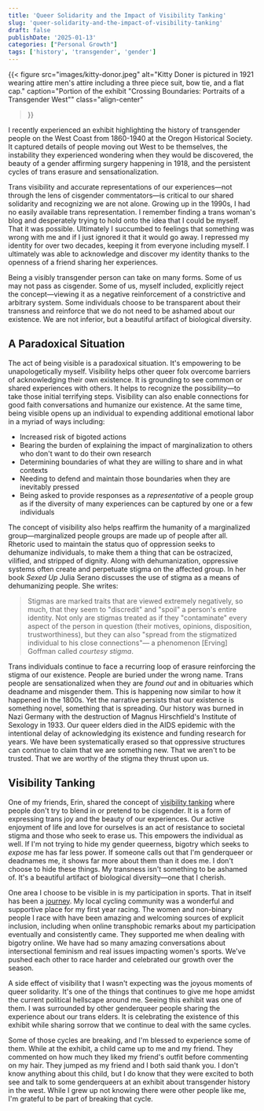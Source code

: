 ```yaml
---
title: 'Queer Solidarity and the Impact of Visibility Tanking'
slug: 'queer-solidarity-and-the-impact-of-visibility-tanking'
draft: false
publishDate: '2025-01-13'
categories: ["Personal Growth"]
tags: ['history', 'transgender', 'gender']
---
```

{{< figure
  src="images/kitty-donor.jpeg"
  alt="Kitty Doner is pictured in 1921 wearing attire men's attire including a three piece suit, bow tie, and a flat cap."
  caption="Portion of the exhibit \"Crossing Boundaries: Portraits of a Transgender West\""
  class="align-center"
>}}

I recently experienced an exhibit highlighting the history of transgender people on the West Coast from 1860-1940 at the Oregon Historical Society. It captured details of people moving out West to be themselves, the instability they experienced wondering when they would be discovered, the beauty of a gender affirming surgery happening in 1918, and the persistent cycles of trans erasure and sensationalization.

Trans visibility and accurate representations of our experiences—not through the lens of cisgender commentators—is critical to our shared solidarity and recognizing we are not alone. Growing up in the 1990s, I had no easily available trans representation. I remember finding a trans woman's blog and desperately trying to hold onto the idea that I could be myself. That it was possible. Ultimately I succumbed to feelings that something was wrong with me and if I just ignored it that it would go away. I repressed my identity for over two decades, keeping it from everyone including myself. I ultimately was able to acknowledge and discover my identity thanks to the openness of a friend sharing her experiences.

Being a visibly transgender person can take on many forms. Some of us may not pass as cisgender. Some of us, myself included, explicitly reject the concept—viewing it as a negative reinforcement of a constrictive and arbitrary system. Some individuals choose to be transparent about their transness and reinforce that we do not need to be ashamed about our existence. We are not inferior, but a beautiful artifact of biological diversity.

## A Paradoxical Situation

The act of being visible is a paradoxical situation. It's empowering to be unapologetically myself. Visibility helps other queer folx overcome barriers of acknowledging their own existence. It is grounding to see common or shared experiences with others. It helps to recognize the possibility—to take those initial terrifying steps. Visibility can also enable connections for good faith conversations and humanize our existence. At the same time, being visible opens up an individual to expending additional emotional labor in a myriad of ways including:

* Increased risk of bigoted actions
* Bearing the burden of explaining the impact of marginalization to others who don't want to do their own research
* Determining boundaries of what they are willing to share and in what contexts
* Needing to defend and maintain those boundaries when they are inevitably pressed
* Being asked to provide responses as a _representative_ of a people group as if the diversity of many experiences can be captured by one or a few individuals

The concept of visibility also helps reaffirm the humanity of a marginalized group—marginalized people groups are made up of people after all. Rhetoric used to maintain the status quo of oppression seeks to dehumanize individuals, to make them a thing that can be ostracized, vilified, and stripped of dignity. Along with dehumanization, oppressive systems often create and perpetuate stigma on the affected group. In her book _Sexed Up_ Julia Serano discusses the use of stigma as a means of dehumanizing people. She writes:

> Stigmas are marked traits that are viewed extremely negatively, so much, that they seem to "discredit" and "spoil" a person's entire identity. Not only are stigmas treated as if they "contaminate" every aspect of the person in question (their motives, opinions, disposition, trustworthiness), but they can also "spread from the stigmatized individual to his close connections"— a phenomenon [Erving] Goffman called _courtesy stigma_.

Trans individuals continue to face a recurring loop of erasure reinforcing the stigma of our existence. People are buried under the wrong name. Trans people are sensationalized when they are _found out_ and in obituaries which deadname and misgender them. This is happening now similar to how it happened in the 1800s. Yet the narrative persists that our existence is something novel, something that is spreading. Our history was burned in Nazi Germany with the destruction of Magnus Hirschfield's Institute of Sexology in 1933. Our queer elders died in the AIDS epidemic with the intentional delay of acknowledging its existence and funding research for years. We have been systematically erased so that oppressive structures can continue to claim that we are something new. That we aren't to be trusted. That we are worthy of the stigma they thrust upon us.

## Visibility Tanking

One of my friends, Erin, shared the concept of [visibility tanking](https://humankibble.com/posts/visibility-tanking/) where people don't try to blend in or pretend to be cisgender. It is a form of expressing trans joy and the beauty of our experiences. Our active enjoyment of life and love for ourselves is an act of resistance to societal stigma and those who seek to erase us. This empowers the individual as well. If I'm not trying to hide my gender queerness, bigotry which seeks to _expose_ me has far less power. If someone calls out that I'm genderqueer or deadnames me, it shows far more about them than it does me. I don't choose to hide these things. My transness isn't something to be ashamed of. It's a beautiful artifact of biological diversity—one that I cherish.

One area I choose to be visible in is my participation in sports. That in itself has been a [journey](/posts/how-allyship-shaped-my-participation). My local cycling community was a wonderful and supportive place for my first year racing. The women and non-binary people I race with have been amazing and welcoming sources of explicit inclusion, including when online transphobic remarks about my participation eventually and consistently came. They supported me when dealing with bigotry online. We have had so many amazing conversations about intersectional feminism and real issues impacting women's sports. We've pushed each other to race harder and celebrated our growth over the season.

A side effect of visibility that I wasn't expecting was the joyous moments of queer solidarity. It's one of the things that continues to give me hope amidst the current political hellscape around me. Seeing this exhibit was one of them. I was surrounded by other genderqueer people sharing the experience about our trans elders. It is celebrating the existence of this exhibit while sharing sorrow that we continue to deal with the same cycles.

Some of those cycles are breaking, and I'm blessed to experience some of them. While at the exhibit, a child came up to me and my friend. They commented on how much they liked my friend's outfit before commenting on my hair. They jumped as my friend and I both said thank you. I don't know anything about this child, but I do know that they were excited to both see and talk to some genderqueers at an exhibit about transgender history in the west. While I grew up not knowing there were other people like me, I'm grateful to be part of breaking that cycle.
